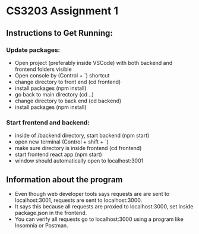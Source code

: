 # CS3203 Assignment 1

## Instructions to Get Running:

### Update packages:
- Open project (preferably inside VSCode) with both backend and frontend folders visible
- Open console by (Control + `) shortcut
- change directory to front end (cd frontend)
- install packages (npm install)
- go back to main directory (cd ..)
- change directory to back end (cd backend)
- install packages (npm install)

### Start frontend and backend:
- inside of /backend directory, start backend (npm start)
- open new terminal (Control + shift + `)
- make sure directory is inside frontend (cd frontend)
- start frontend react app (npm start)
- window should automatically open to localhost:3001

## Information about the program
- Even though web developer tools says requests are are sent to localhost:3001, requests are sent to localhost:3000. 
- It says this because all requests are proxied to localhost:3000, set inside package.json in the frontend.
- You can verify all requests go to localhost:3000 using a program like Insomnia or Postman.
